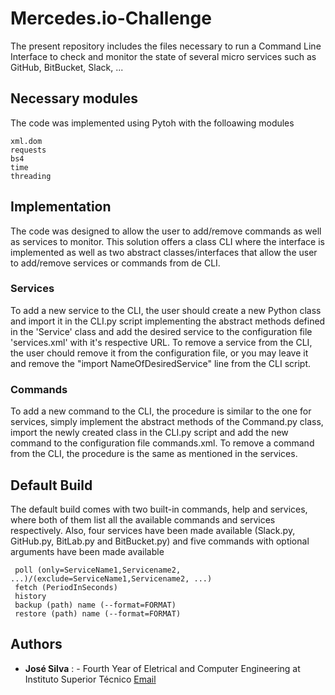 # Mercedes.io-Challenge

 The present repository includes the files necessary to run a Command Line Interface to check and monitor the state of several micro services such as GitHub, BitBucket, Slack, ... 

 ## Necessary modules

 The code was implemented using Pytoh with the folloawing modules

 ```
xml.dom
requests
bs4
time
threading
 ```

 ## Implementation

 The code was designed to allow the user to add/remove commands as well as services to monitor. This solution offers a class CLI where the interface is implemented as well as two abstract classes/interfaces that allow the user to add/remove services or commands from de CLI.

 ### Services 
To add a new service to the CLI, the user should create a new Python class and import it in the CLI.py script implementing the abstract methods defined in the 'Service' class and add the desired service to the configuration file 'services.xml' with it's respective URL. 
To remove a service from the CLI, the user chould remove it from the configuration file, or you may leave it and remove the "import NameOfDesiredService" line from the CLI script.

### Commands
To add a new command to the CLI, the procedure is similar to the one for services, simply implement the abstract methods of the Command.py class, import the newly created class in the CLI.py script and add the new command to the configuration file commands.xml.
To remove a command from the CLI, the procedure is the same as mentioned in the services.

## Default Build
The default build comes with two built-in commands, help and services, where both of them list all the available commands and services respectively. Also, four services have been made available (Slack.py, GitHub.py, BitLab.py and BitBucket.py) and five commands with optional arguments have been made available

```
 poll (only=ServiceName1,Servicename2, ...)/(exclude=ServiceName1,Servicename2, ...)
 fetch (PeriodInSeconds)
 history
 backup (path) name (--format=FORMAT)
 restore (path) name (--format=FORMAT)
```

## Authors

* **José Silva** :  - Fourth Year of Eletrical and Computer Engineering at Instituto Superior Técnico [Email](jose.ferreira.silva@junitec.tecnico.ulisboa.pt)